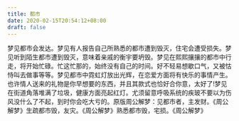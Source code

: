 ```yaml
---
title: 都市
date: 2020-02-15T20:54:12+08:00
draft: false
---
```


梦见都市会发达。梦见有人报告自己所熟悉的都市遭到毁灭，住宅会遭受损失。梦见听到陌生都市遭到毁灭，意味着亲戚的衡宇要坍毁。梦见在熙熙攘攘的都市中行走，将开始忙碌。忙这忙那的，始终没有自己的时间。好不轻易想歇口气，又被怙恃叫去做事等等。梦见都市中霓虹灯放出光辉，在恋爱方面将有快乐的事情产生。也许情人送来的礼物是你早想要的东西，并且其款式也恰好合你意，太好了!梦见在街道角落堆满了垃圾，健康方面亮起红灯。尤须留意呼吸系统的疾玻不要以为伤风没什么了不起，到时你会吃大亏的。原版周公解梦：见都市者，主发财。《周公解梦》生疏都市毁，友灾。《周公解梦》熟悉都市毁，宅损。《周公解梦》